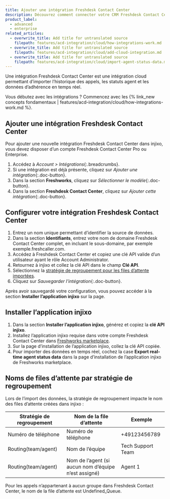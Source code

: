 ```yaml
---
title: Ajouter une intégration Freshdesk Contact Center
description: Découvrez comment connecter votre CRM Freshdesk Contact Center à injixo pour importer des données.
product_label:
  - advanced
  - enterprise
related_articles:
  - overwrite_title: Add title for untranslated source
    filepath: features/acd-integration/cloud/how-integrations-work.md
  - overwrite_title: Add title for untranslated source
    filepath: features/acd-integration/cloud/add-cloud-integration.md
  - overwrite_title: Add title for untranslated source
    filepath: features/acd-integration/cloud/import-agent-status-data.md
---
```


Une intégration Freshdesk Contact Center est une intégration cloud permettant d’importer l’historique des appels, les statuts agent et les données d’adhérence en temps réel.

Vous débutez avec les intégrations&nbsp;? Commencez avec les {% link_new concepts fondamentaux | features/acd-integration/cloud/how-integrations-work.md %}.

## Ajouter une intégration Freshdesk Contact Center 

Pour ajouter une nouvelle intégration Freshdesk Contact Center dans injixo, vous devez disposer d’un compte Freshdesk Contact Center Pro ou Enterprise.

1. Accédez à _Account > Intégrations_{:.breadcrumbs}.
2. Si une intégration est déjà présente, cliquez sur _Ajouter une intégration_{:.doc-button}.
3. Dans la section **Freshworks**, cliquez sur _Sélectionner le modèle_{:.doc-button}.
4. Dans la section **Freshdesk Contact Center**, cliquez sur _Ajouter cette intégration_{:.doc-button}.

## Configurer votre intégration Freshdesk Contact Center

1. Entrez un nom unique permettant d’identifier la source de données.
2. Dans la section **Identifiants**, entrez votre nom de domaine Freshdesk Contact Center complet, en incluant le sous-domaine, par exemple exemple.freshcaller.com.
3. Accédez à Freshdesk Contact Center et copiez une clé API valide d’un utilisateur ayant le rôle Account Administrator.
4. Retournez à injixo et collez la clé API dans le champ **Clé API**.
5. Sélectionnez la [stratégie de regroupement pour les files d’attente importées](#noms-de-files-dattente-par-stratégie-de-regroupement).
6. Cliquez sur _Sauvegarder l’intégration_{:.doc-button}. 

Après avoir sauvegardé votre configuration, vous pouvez accéder à la section **Installer l’application injixo** sur la page.

## Installer l’application injixo

1. Dans la section **Installer l’application injixo**, générez et copiez la **clé API injixo**.
2. Installez l’application injixo requise dans votre compte Freshdesk Contact Center dans [Freshworks marketplace](https://www.freshworks.com/apps/injixo_1).
3. Sur la page d’installation de l’application injixo, collez la clé API copiée.
4. Pour importer des données en temps réel, cochez la case **Export real-time agent status data** dans la page d’installation de l’application injixo de Freshworks marketplace.

## Noms de files d’attente par stratégie de regroupement

Lors de l’import des données, la stratégie de regroupement impacte le nom des files d’attente créées dans injixo&nbsp;:

| Stratégie de regroupement   | Nom de la file d’attente                               | Exemple           |
| ------------------- | ---------------------------------------- | ----------------- |
| Numéro de téléphone        | Numéro de téléphone                             | +49123456789      |
| Routing(team/agent) | Nom de l’équipe                                | Tech Support Team |
| Routing(team/agent) | Nom de l’agent (si aucun nom d’équipe n’est assigné) | Agent 1           |

Pour les appels n’appartenant à aucun groupe dans Freshdesk Contact Center, le nom de la file d’attente est Undefined_Queue.

